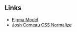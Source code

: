 ## Links

* [Figma Model](https://www.figma.com/file/8G1nMBWoguQYbKPJPM5i74/Free-Landing-Page-Design-(Community)?node-id=5%3A1043&t=Scid1zliVvSZ7r7q-1)
* [Josh Comeau CSS Normalize](https://www.joshwcomeau.com/css/custom-css-reset/)